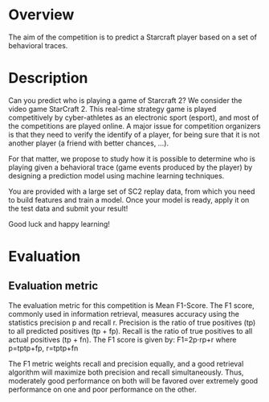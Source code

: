 # Overview
The aim of the competition is to predict a Starcraft player based on a set of behavioral traces.


# Description
Can you predict who is playing a game of Starcraft 2?
We consider the video game StarCraft 2. This real-time strategy game is played competitively by cyber-athletes as an electronic sport (esport), and most of the competitions are played online. A major issue for competition organizers is that they need to verify the identify of a player, for being sure that it is not another player (a friend with better chances, …).

For that matter, we propose to study how it is possible to determine who is playing given a behavioral trace (game events produced by the player) by designing a prediction model using machine learning techniques.

You are provided with a large set of SC2 replay data, from which you need to build features and train a model. Once your model is ready, apply it on the test data and submit your result!

Good luck and happy learning!
# Evaluation
## Evaluation metric
The evaluation metric for this competition is Mean F1-Score. The F1 score, commonly used in information retrieval, measures accuracy using the statistics precision p and recall r. Precision is the ratio of true positives (tp) to all predicted positives (tp + fp). Recall is the ratio of true positives to all actual positives (tp + fn). The F1 score is given by:
F1=2p⋅rp+r   where  p=tptp+fp,  r=tptp+fn

The F1 metric weights recall and precision equally, and a good retrieval algorithm will maximize both precision and recall simultaneously. Thus, moderately good performance on both will be favored over extremely good performance on one and poor performance on the other.

